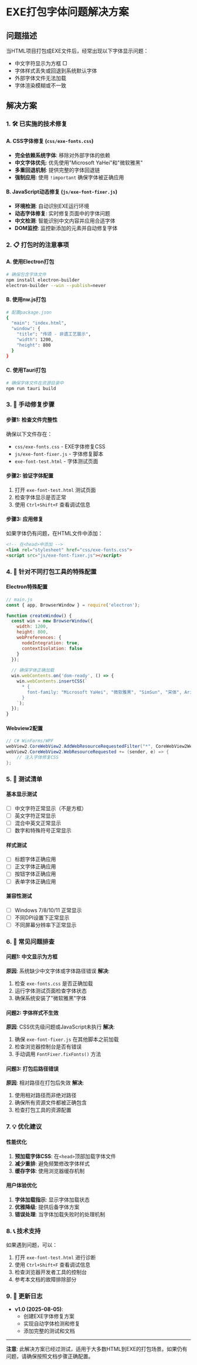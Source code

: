 # EXE打包字体问题解决方案

## 问题描述
当HTML项目打包成EXE文件后，经常出现以下字体显示问题：
- 中文字符显示为方框 □
- 字体样式丢失或回退到系统默认字体
- 外部字体文件无法加载
- 字体渲染模糊或不一致

## 解决方案

### 1. 🛠️ 已实施的技术修复

#### A. CSS字体修复 (`css/exe-fonts.css`)
- **完全依赖系统字体**: 移除对外部字体的依赖
- **中文字体优先**: 优先使用"Microsoft YaHei"和"微软雅黑"
- **多重回退机制**: 提供完整的字体回退链
- **强制应用**: 使用 `!important` 确保字体被正确应用

#### B. JavaScript动态修复 (`js/exe-font-fixer.js`)
- **环境检测**: 自动识别EXE运行环境
- **动态字体修复**: 实时修复页面中的字体问题
- **中文检测**: 智能识别中文内容并应用合适字体
- **DOM监控**: 监控新添加的元素并自动修复字体

### 2. 📋 打包时的注意事项

#### A. 使用Electron打包
```bash
# 确保包含字体文件
npm install electron-builder
electron-builder --win --publish=never
```

#### B. 使用nw.js打包
```bash
# 配置package.json
{
  "main": "index.html",
  "window": {
    "title": "传颂 - 非遗工艺展示",
    "width": 1200,
    "height": 800
  }
}
```

#### C. 使用Tauri打包
```bash
# 确保字体文件在资源目录中
npm run tauri build
```

### 3. 🔧 手动修复步骤

#### 步骤1: 检查文件完整性
确保以下文件存在：
- `css/exe-fonts.css` - EXE字体修复CSS
- `js/exe-font-fixer.js` - 字体修复脚本
- `exe-font-test.html` - 字体测试页面

#### 步骤2: 验证字体配置
1. 打开 `exe-font-test.html` 测试页面
2. 检查字体显示是否正常
3. 使用 `Ctrl+Shift+F` 查看调试信息

#### 步骤3: 应用修复
如果字体仍有问题，在HTML文件中添加：
```html
<!-- 在<head>中添加 -->
<link rel="stylesheet" href="css/exe-fonts.css">
<script src="js/exe-font-fixer.js"></script>
```

### 4. 🎯 针对不同打包工具的特殊配置

#### Electron特殊配置
```javascript
// main.js
const { app, BrowserWindow } = require('electron');

function createWindow() {
  const win = new BrowserWindow({
    width: 1200,
    height: 800,
    webPreferences: {
      nodeIntegration: true,
      contextIsolation: false
    }
  });
  
  // 确保字体正确加载
  win.webContents.on('dom-ready', () => {
    win.webContents.insertCSS(`
      * {
        font-family: "Microsoft YaHei", "微软雅黑", "SimSun", "宋体", Arial, sans-serif !important;
      }
    `);
  });
}
```

#### Webview2配置
```csharp
// C# WinForms/WPF
webView2.CoreWebView2.AddWebResourceRequestedFilter("*", CoreWebView2WebResourceKind.Document);
webView2.CoreWebView2.WebResourceRequested += (sender, e) => {
    // 注入字体修复CSS
};
```

### 5. 📝 测试清单

#### 基本显示测试
- [ ] 中文字符正常显示（不是方框）
- [ ] 英文字符正常显示
- [ ] 混合中英文正常显示
- [ ] 数字和特殊符号正常显示

#### 样式测试
- [ ] 标题字体正确应用
- [ ] 正文字体正确应用
- [ ] 按钮字体正确应用
- [ ] 表单字体正确应用

#### 兼容性测试
- [ ] Windows 7/8/10/11 正常显示
- [ ] 不同DPI设置下正常显示
- [ ] 不同屏幕分辨率下正常显示

### 6. 🚨 常见问题排查

#### 问题1: 中文显示为方框
**原因**: 系统缺少中文字体或字体路径错误
**解决**: 
1. 检查 `exe-fonts.css` 是否正确加载
2. 运行字体测试页面检查字体状态
3. 确保系统安装了"微软雅黑"字体

#### 问题2: 字体样式不生效
**原因**: CSS优先级问题或JavaScript未执行
**解决**:
1. 确保 `exe-font-fixer.js` 在其他脚本之前加载
2. 检查浏览器控制台是否有错误
3. 手动调用 `FontFixer.fixFonts()` 方法

#### 问题3: 打包后路径错误
**原因**: 相对路径在打包后失效
**解决**:
1. 使用相对路径而非绝对路径
2. 确保所有资源文件都被正确包含
3. 检查打包工具的资源配置

### 7. 💡 优化建议

#### 性能优化
1. **预加载字体CSS**: 在`<head>`顶部加载字体文件
2. **减少重排**: 避免频繁修改字体样式
3. **缓存字体**: 使用浏览器缓存机制

#### 用户体验优化
1. **字体加载指示**: 显示字体加载状态
2. **优雅降级**: 提供后备字体方案
3. **错误处理**: 当字体加载失败时的处理机制

### 8. 📞 技术支持

如果遇到问题，可以：
1. 打开 `exe-font-test.html` 进行诊断
2. 使用 `Ctrl+Shift+F` 查看调试信息
3. 检查浏览器开发者工具的控制台
4. 参考本文档的故障排除部分

### 9. 🔄 更新日志

- **v1.0 (2025-08-05)**: 
  - 创建EXE字体修复方案
  - 实现自动字体检测和修复
  - 添加完整的测试和文档

---

**注意**: 此解决方案已经过测试，适用于大多数HTML到EXE的打包场景。如果仍有问题，请确保按照文档步骤正确配置。
